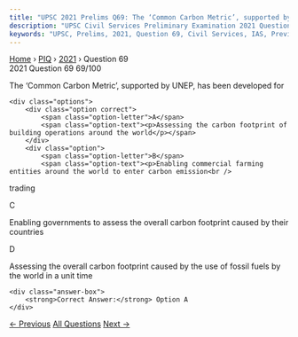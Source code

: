 ```yaml
---
title: "UPSC 2021 Prelims Q69: The ‘Common Carbon Metric’, supported by UNEP, has been deve..."
description: "UPSC Civil Services Preliminary Examination 2021 Question 69 with options and answer"
keywords: "UPSC, Prelims, 2021, Question 69, Civil Services, IAS, Previous Year Questions"
---
```


<nav class="breadcrumb">
    <a href="../../">Home</a>
    <span>›</span>
    <a href="../">PIQ</a>
    <span>›</span>
    <a href="./">2021</a>
    <span>›</span>
    <span>Question 69</span>
</nav>

<div class="question-header">
    <div class="question-meta">
        <span class="year-badge">2021</span>
        <span class="question-number">Question 69</span>
        <span class="progress">69/100</span>
    </div>
    <div class="progress-bar">
        <div class="progress-fill" style="width: 69.0%"></div>
    </div>
</div>

<div class="question-content">
    <div class="question-text">
        <p>The ‘Common Carbon Metric’, supported by UNEP, has been developed for</p>
    </div>
    
    <div class="options">
        <div class="option correct">
            <span class="option-letter">A</span>
            <span class="option-text"><p>Assessing the carbon footprint of building operations around the world</p></span>
        </div>
        <div class="option">
            <span class="option-letter">B</span>
            <span class="option-text"><p>Enabling commercial farming entities around the world to enter carbon emission<br />
trading</p></span>
        </div>
        <div class="option">
            <span class="option-letter">C</span>
            <span class="option-text"><p>Enabling governments to assess the overall carbon footprint caused by their<br />
countries</p></span>
        </div>
        <div class="option">
            <span class="option-letter">D</span>
            <span class="option-text"><p>Assessing the overall carbon footprint caused by the use of fossil fuels by<br />
the world in a unit time</p></span>
        </div>
    </div>

    <div class="answer-box">
        <strong>Correct Answer:</strong> Option A
    </div>
</div>

<div class="question-nav">
    <a href="../q068-which-of-the-following-are-detritivores-1-earthwor/" class="nav-btn prev">← Previous</a>
    <a href="../" class="nav-btn center">All Questions</a>
    <a href="../q070-which-of-the-following-have-species-that-can-estab/" class="nav-btn next">Next →</a>
</div>
